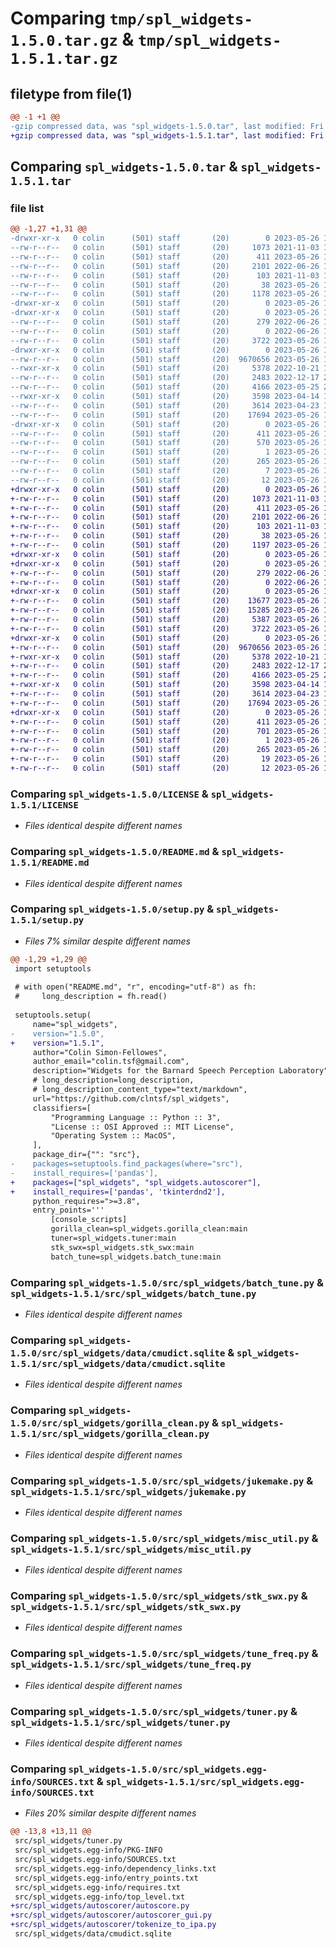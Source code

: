 # Comparing `tmp/spl_widgets-1.5.0.tar.gz` & `tmp/spl_widgets-1.5.1.tar.gz`

## filetype from file(1)

```diff
@@ -1 +1 @@
-gzip compressed data, was "spl_widgets-1.5.0.tar", last modified: Fri May 26 16:38:24 2023, max compression
+gzip compressed data, was "spl_widgets-1.5.1.tar", last modified: Fri May 26 16:46:21 2023, max compression
```

## Comparing `spl_widgets-1.5.0.tar` & `spl_widgets-1.5.1.tar`

### file list

```diff
@@ -1,27 +1,31 @@
-drwxr-xr-x   0 colin      (501) staff       (20)        0 2023-05-26 16:38:24.517957 spl_widgets-1.5.0/
--rw-r--r--   0 colin      (501) staff       (20)     1073 2021-11-03 16:44:37.000000 spl_widgets-1.5.0/LICENSE
--rw-r--r--   0 colin      (501) staff       (20)      411 2023-05-26 16:38:24.517649 spl_widgets-1.5.0/PKG-INFO
--rw-r--r--   0 colin      (501) staff       (20)     2101 2022-06-26 15:02:40.000000 spl_widgets-1.5.0/README.md
--rw-r--r--   0 colin      (501) staff       (20)      103 2021-11-03 16:36:22.000000 spl_widgets-1.5.0/pyproject.toml
--rw-r--r--   0 colin      (501) staff       (20)       38 2023-05-26 16:38:24.518037 spl_widgets-1.5.0/setup.cfg
--rw-r--r--   0 colin      (501) staff       (20)     1178 2023-05-26 16:38:11.000000 spl_widgets-1.5.0/setup.py
-drwxr-xr-x   0 colin      (501) staff       (20)        0 2023-05-26 16:38:24.475472 spl_widgets-1.5.0/src/
-drwxr-xr-x   0 colin      (501) staff       (20)        0 2023-05-26 16:38:24.489323 spl_widgets-1.5.0/src/spl_widgets/
--rw-r--r--   0 colin      (501) staff       (20)      279 2022-06-26 16:32:08.000000 spl_widgets-1.5.0/src/spl_widgets/__init__.py
--rw-r--r--   0 colin      (501) staff       (20)        0 2022-06-26 14:59:05.000000 spl_widgets-1.5.0/src/spl_widgets/__main__.py
--rw-r--r--   0 colin      (501) staff       (20)     3722 2023-05-26 16:24:48.000000 spl_widgets-1.5.0/src/spl_widgets/batch_tune.py
-drwxr-xr-x   0 colin      (501) staff       (20)        0 2023-05-26 16:38:24.494042 spl_widgets-1.5.0/src/spl_widgets/data/
--rw-r--r--   0 colin      (501) staff       (20)  9670656 2023-05-26 16:25:12.000000 spl_widgets-1.5.0/src/spl_widgets/data/cmudict.sqlite
--rwxr-xr-x   0 colin      (501) staff       (20)     5378 2022-10-21 13:14:40.000000 spl_widgets-1.5.0/src/spl_widgets/gorilla_clean.py
--rw-r--r--   0 colin      (501) staff       (20)     2483 2022-12-17 21:45:28.000000 spl_widgets-1.5.0/src/spl_widgets/jukemake.py
--rw-r--r--   0 colin      (501) staff       (20)     4166 2023-05-25 22:28:36.000000 spl_widgets-1.5.0/src/spl_widgets/misc_util.py
--rwxr-xr-x   0 colin      (501) staff       (20)     3598 2023-04-14 19:27:21.000000 spl_widgets-1.5.0/src/spl_widgets/stk_swx.py
--rw-r--r--   0 colin      (501) staff       (20)     3614 2023-04-23 14:58:27.000000 spl_widgets-1.5.0/src/spl_widgets/tune_freq.py
--rw-r--r--   0 colin      (501) staff       (20)    17694 2023-05-26 16:20:21.000000 spl_widgets-1.5.0/src/spl_widgets/tuner.py
-drwxr-xr-x   0 colin      (501) staff       (20)        0 2023-05-26 16:38:24.493461 spl_widgets-1.5.0/src/spl_widgets.egg-info/
--rw-r--r--   0 colin      (501) staff       (20)      411 2023-05-26 16:38:24.000000 spl_widgets-1.5.0/src/spl_widgets.egg-info/PKG-INFO
--rw-r--r--   0 colin      (501) staff       (20)      570 2023-05-26 16:38:24.000000 spl_widgets-1.5.0/src/spl_widgets.egg-info/SOURCES.txt
--rw-r--r--   0 colin      (501) staff       (20)        1 2023-05-26 16:38:24.000000 spl_widgets-1.5.0/src/spl_widgets.egg-info/dependency_links.txt
--rw-r--r--   0 colin      (501) staff       (20)      265 2023-05-26 16:38:24.000000 spl_widgets-1.5.0/src/spl_widgets.egg-info/entry_points.txt
--rw-r--r--   0 colin      (501) staff       (20)        7 2023-05-26 16:38:24.000000 spl_widgets-1.5.0/src/spl_widgets.egg-info/requires.txt
--rw-r--r--   0 colin      (501) staff       (20)       12 2023-05-26 16:38:24.000000 spl_widgets-1.5.0/src/spl_widgets.egg-info/top_level.txt
+drwxr-xr-x   0 colin      (501) staff       (20)        0 2023-05-26 16:46:21.202797 spl_widgets-1.5.1/
+-rw-r--r--   0 colin      (501) staff       (20)     1073 2021-11-03 16:44:37.000000 spl_widgets-1.5.1/LICENSE
+-rw-r--r--   0 colin      (501) staff       (20)      411 2023-05-26 16:46:21.202222 spl_widgets-1.5.1/PKG-INFO
+-rw-r--r--   0 colin      (501) staff       (20)     2101 2022-06-26 15:02:40.000000 spl_widgets-1.5.1/README.md
+-rw-r--r--   0 colin      (501) staff       (20)      103 2021-11-03 16:36:22.000000 spl_widgets-1.5.1/pyproject.toml
+-rw-r--r--   0 colin      (501) staff       (20)       38 2023-05-26 16:46:21.202912 spl_widgets-1.5.1/setup.cfg
+-rw-r--r--   0 colin      (501) staff       (20)     1197 2023-05-26 16:46:01.000000 spl_widgets-1.5.1/setup.py
+drwxr-xr-x   0 colin      (501) staff       (20)        0 2023-05-26 16:46:21.142418 spl_widgets-1.5.1/src/
+drwxr-xr-x   0 colin      (501) staff       (20)        0 2023-05-26 16:46:21.155588 spl_widgets-1.5.1/src/spl_widgets/
+-rw-r--r--   0 colin      (501) staff       (20)      279 2022-06-26 16:32:08.000000 spl_widgets-1.5.1/src/spl_widgets/__init__.py
+-rw-r--r--   0 colin      (501) staff       (20)        0 2022-06-26 14:59:05.000000 spl_widgets-1.5.1/src/spl_widgets/__main__.py
+drwxr-xr-x   0 colin      (501) staff       (20)        0 2023-05-26 16:46:21.165541 spl_widgets-1.5.1/src/spl_widgets/autoscorer/
+-rw-r--r--   0 colin      (501) staff       (20)    13677 2023-05-26 16:37:32.000000 spl_widgets-1.5.1/src/spl_widgets/autoscorer/autoscore.py
+-rw-r--r--   0 colin      (501) staff       (20)    15285 2023-05-26 16:35:21.000000 spl_widgets-1.5.1/src/spl_widgets/autoscorer/autoscorer_gui.py
+-rw-r--r--   0 colin      (501) staff       (20)     5387 2023-05-26 16:37:26.000000 spl_widgets-1.5.1/src/spl_widgets/autoscorer/tokenize_to_ipa.py
+-rw-r--r--   0 colin      (501) staff       (20)     3722 2023-05-26 16:24:48.000000 spl_widgets-1.5.1/src/spl_widgets/batch_tune.py
+drwxr-xr-x   0 colin      (501) staff       (20)        0 2023-05-26 16:46:21.166497 spl_widgets-1.5.1/src/spl_widgets/data/
+-rw-r--r--   0 colin      (501) staff       (20)  9670656 2023-05-26 16:25:12.000000 spl_widgets-1.5.1/src/spl_widgets/data/cmudict.sqlite
+-rwxr-xr-x   0 colin      (501) staff       (20)     5378 2022-10-21 13:14:40.000000 spl_widgets-1.5.1/src/spl_widgets/gorilla_clean.py
+-rw-r--r--   0 colin      (501) staff       (20)     2483 2022-12-17 21:45:28.000000 spl_widgets-1.5.1/src/spl_widgets/jukemake.py
+-rw-r--r--   0 colin      (501) staff       (20)     4166 2023-05-25 22:28:36.000000 spl_widgets-1.5.1/src/spl_widgets/misc_util.py
+-rwxr-xr-x   0 colin      (501) staff       (20)     3598 2023-04-14 19:27:21.000000 spl_widgets-1.5.1/src/spl_widgets/stk_swx.py
+-rw-r--r--   0 colin      (501) staff       (20)     3614 2023-04-23 14:58:27.000000 spl_widgets-1.5.1/src/spl_widgets/tune_freq.py
+-rw-r--r--   0 colin      (501) staff       (20)    17694 2023-05-26 16:20:21.000000 spl_widgets-1.5.1/src/spl_widgets/tuner.py
+drwxr-xr-x   0 colin      (501) staff       (20)        0 2023-05-26 16:46:21.160054 spl_widgets-1.5.1/src/spl_widgets.egg-info/
+-rw-r--r--   0 colin      (501) staff       (20)      411 2023-05-26 16:46:21.000000 spl_widgets-1.5.1/src/spl_widgets.egg-info/PKG-INFO
+-rw-r--r--   0 colin      (501) staff       (20)      701 2023-05-26 16:46:21.000000 spl_widgets-1.5.1/src/spl_widgets.egg-info/SOURCES.txt
+-rw-r--r--   0 colin      (501) staff       (20)        1 2023-05-26 16:46:21.000000 spl_widgets-1.5.1/src/spl_widgets.egg-info/dependency_links.txt
+-rw-r--r--   0 colin      (501) staff       (20)      265 2023-05-26 16:46:21.000000 spl_widgets-1.5.1/src/spl_widgets.egg-info/entry_points.txt
+-rw-r--r--   0 colin      (501) staff       (20)       19 2023-05-26 16:46:21.000000 spl_widgets-1.5.1/src/spl_widgets.egg-info/requires.txt
+-rw-r--r--   0 colin      (501) staff       (20)       12 2023-05-26 16:46:21.000000 spl_widgets-1.5.1/src/spl_widgets.egg-info/top_level.txt
```

### Comparing `spl_widgets-1.5.0/LICENSE` & `spl_widgets-1.5.1/LICENSE`

 * *Files identical despite different names*

### Comparing `spl_widgets-1.5.0/README.md` & `spl_widgets-1.5.1/README.md`

 * *Files identical despite different names*

### Comparing `spl_widgets-1.5.0/setup.py` & `spl_widgets-1.5.1/setup.py`

 * *Files 7% similar despite different names*

```diff
@@ -1,29 +1,29 @@
 import setuptools
 
 # with open("README.md", "r", encoding="utf-8") as fh:
 #     long_description = fh.read()
 
 setuptools.setup(
     name="spl_widgets",
-    version="1.5.0",
+    version="1.5.1",
     author="Colin Simon-Fellowes",
     author_email="colin.tsf@gmail.com",
     description="Widgets for the Barnard Speech Perception Laboratory",
     # long_description=long_description,
     # long_description_content_type="text/markdown",
     url="https://github.com/clntsf/spl_widgets",
     classifiers=[
         "Programming Language :: Python :: 3",
         "License :: OSI Approved :: MIT License",
         "Operating System :: MacOS",
     ],
     package_dir={"": "src"},
-    packages=setuptools.find_packages(where="src"),
-    install_requires=['pandas'],
+    packages=["spl_widgets", "spl_widgets.autoscorer"],
+    install_requires=['pandas', 'tkinterdnd2'],
     python_requires=">=3.8",
     entry_points='''
         [console_scripts]
         gorilla_clean=spl_widgets.gorilla_clean:main
         tuner=spl_widgets.tuner:main
         stk_swx=spl_widgets.stk_swx:main
         batch_tune=spl_widgets.batch_tune:main
```

### Comparing `spl_widgets-1.5.0/src/spl_widgets/batch_tune.py` & `spl_widgets-1.5.1/src/spl_widgets/batch_tune.py`

 * *Files identical despite different names*

### Comparing `spl_widgets-1.5.0/src/spl_widgets/data/cmudict.sqlite` & `spl_widgets-1.5.1/src/spl_widgets/data/cmudict.sqlite`

 * *Files identical despite different names*

### Comparing `spl_widgets-1.5.0/src/spl_widgets/gorilla_clean.py` & `spl_widgets-1.5.1/src/spl_widgets/gorilla_clean.py`

 * *Files identical despite different names*

### Comparing `spl_widgets-1.5.0/src/spl_widgets/jukemake.py` & `spl_widgets-1.5.1/src/spl_widgets/jukemake.py`

 * *Files identical despite different names*

### Comparing `spl_widgets-1.5.0/src/spl_widgets/misc_util.py` & `spl_widgets-1.5.1/src/spl_widgets/misc_util.py`

 * *Files identical despite different names*

### Comparing `spl_widgets-1.5.0/src/spl_widgets/stk_swx.py` & `spl_widgets-1.5.1/src/spl_widgets/stk_swx.py`

 * *Files identical despite different names*

### Comparing `spl_widgets-1.5.0/src/spl_widgets/tune_freq.py` & `spl_widgets-1.5.1/src/spl_widgets/tune_freq.py`

 * *Files identical despite different names*

### Comparing `spl_widgets-1.5.0/src/spl_widgets/tuner.py` & `spl_widgets-1.5.1/src/spl_widgets/tuner.py`

 * *Files identical despite different names*

### Comparing `spl_widgets-1.5.0/src/spl_widgets.egg-info/SOURCES.txt` & `spl_widgets-1.5.1/src/spl_widgets.egg-info/SOURCES.txt`

 * *Files 20% similar despite different names*

```diff
@@ -13,8 +13,11 @@
 src/spl_widgets/tuner.py
 src/spl_widgets.egg-info/PKG-INFO
 src/spl_widgets.egg-info/SOURCES.txt
 src/spl_widgets.egg-info/dependency_links.txt
 src/spl_widgets.egg-info/entry_points.txt
 src/spl_widgets.egg-info/requires.txt
 src/spl_widgets.egg-info/top_level.txt
+src/spl_widgets/autoscorer/autoscore.py
+src/spl_widgets/autoscorer/autoscorer_gui.py
+src/spl_widgets/autoscorer/tokenize_to_ipa.py
 src/spl_widgets/data/cmudict.sqlite
```


